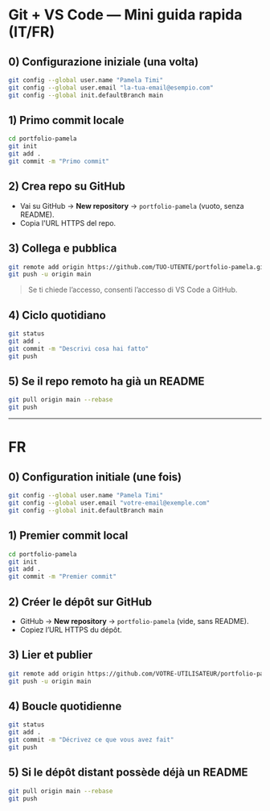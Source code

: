 # Git + VS Code — Mini guida rapida (IT/FR)

## 0) Configurazione iniziale (una volta)
```bash
git config --global user.name "Pamela Timi"
git config --global user.email "la-tua-email@esempio.com"
git config --global init.defaultBranch main
```

## 1) Primo commit locale
```bash
cd portfolio-pamela
git init
git add .
git commit -m "Primo commit"
```

## 2) Crea repo su GitHub
- Vai su GitHub → **New repository** → `portfolio-pamela` (vuoto, senza README).
- Copia l'URL HTTPS del repo.

## 3) Collega e pubblica
```bash
git remote add origin https://github.com/TUO-UTENTE/portfolio-pamela.git
git push -u origin main
```
> Se ti chiede l’accesso, consenti l’accesso di VS Code a GitHub.

## 4) Ciclo quotidiano
```bash
git status
git add .
git commit -m "Descrivi cosa hai fatto"
git push
```

## 5) Se il repo remoto ha già un README
```bash
git pull origin main --rebase
git push
```

---

# FR
## 0) Configuration initiale (une fois)
```bash
git config --global user.name "Pamela Timi"
git config --global user.email "votre-email@exemple.com"
git config --global init.defaultBranch main
```

## 1) Premier commit local
```bash
cd portfolio-pamela
git init
git add .
git commit -m "Premier commit"
```

## 2) Créer le dépôt sur GitHub
- GitHub → **New repository** → `portfolio-pamela` (vide, sans README).
- Copiez l’URL HTTPS du dépôt.

## 3) Lier et publier
```bash
git remote add origin https://github.com/VOTRE-UTILISATEUR/portfolio-pamela.git
git push -u origin main
```

## 4) Boucle quotidienne
```bash
git status
git add .
git commit -m "Décrivez ce que vous avez fait"
git push
```

## 5) Si le dépôt distant possède déjà un README
```bash
git pull origin main --rebase
git push
```
